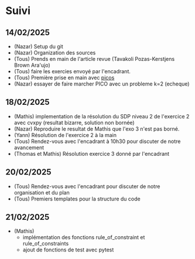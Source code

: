 # Suivi

## 14/02/2025

- (Nazar) Setup du git 
- (Nazar) Organization des sources
- (Tous) Prends en main de l'article revue (Tavakoli Pozas-Kerstjens Brown Ara\'ujo)
- (Tous) faire les exercies envoyé par l'encadrant.
- (Tous) Première prise en main avec [picos](https://picos-api.gitlab.io/picos/)
- (Nazar) essayer de faire marcher PICO avec un probleme k=2 (echeque)

## 18/02/2025
- (Mathis) implementation de la résolution du SDP niveau 2 de l'exercice 2 avec cvxpy (resultat bizarre, solution non bornée)
- (Nazar) Reproduire le resultat de Mathis que l'exo 3 n'est pas borné.
- (Yann) Résolution de l'exercice 2 à la main
- (Tous) Rendez-vous avec l'encadrant à 10h30 pour discuter de notre avancement
- (Thomas et Mathis) Résolution exercice 3 donné par l'encadrant


## 20/02/2025
- (Tous) Rendez-vous avec l'encadrant pour discuter de notre organisation et du plan
- (Tous) Premiers templates pour la structure du code

## 21/02/2025
- (Mathis) 
    * implémentation des fonctions rule_of_constraint et rule_of_constraints
    * ajout de fonctions de test avec pytest
